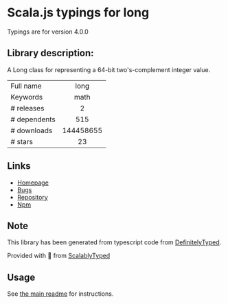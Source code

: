 
# Scala.js typings for long

Typings are for version 4.0.0

## Library description:
A Long class for representing a 64-bit two's-complement integer value.

|                    |                 |
| ------------------ | :-------------: |
| Full name          | long |
| Keywords           | math |
| # releases         | 2 |
| # dependents       | 515 |
| # downloads        | 144458655 |
| # stars            | 23 |

## Links
- [Homepage](https://github.com/dcodeIO/long.js#readme)
- [Bugs](https://github.com/dcodeIO/long.js/issues)
- [Repository](https://github.com/dcodeIO/long.js)
- [Npm](https://www.npmjs.com/package/long)
    


## Note
This library has been generated from typescript code from [DefinitelyTyped](https://definitelytyped.org).

Provided with :purple_heart: from [ScalablyTyped](https://github.com/oyvindberg/ScalablyTyped)

## Usage
See [the main readme](../../readme.md) for instructions.


